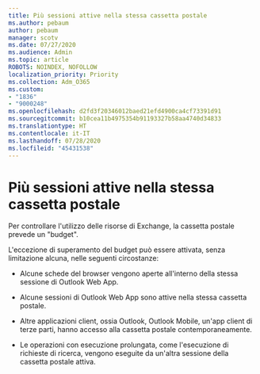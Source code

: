 ```yaml
---
title: Più sessioni attive nella stessa cassetta postale
ms.author: pebaum
author: pebaum
manager: scotv
ms.date: 07/27/2020
ms.audience: Admin
ms.topic: article
ROBOTS: NOINDEX, NOFOLLOW
localization_priority: Priority
ms.collection: Adm_O365
ms.custom:
- "1836"
- "9000248"
ms.openlocfilehash: d2fd3f20346012baed21efd4900ca4cf73391d91
ms.sourcegitcommit: b10cea11b4975354b91193327b58aa4740d34833
ms.translationtype: HT
ms.contentlocale: it-IT
ms.lasthandoff: 07/28/2020
ms.locfileid: "45431538"
---
```

# <a name="multiple-active-sessions-to-the-same-mailbox"></a>Più sessioni attive nella stessa cassetta postale

Per controllare l'utilizzo delle risorse di Exchange, la cassetta postale prevede un "budget".

L'eccezione di superamento del budget può essere attivata, senza limitazione alcuna, nelle seguenti circostanze:

- Alcune schede del browser vengono aperte all'interno della stessa sessione di Outlook Web App.

- Alcune sessioni di Outlook Web App sono attive nella stessa cassetta postale.

- Altre applicazioni client, ossia Outlook, Outlook Mobile, un'app client di terze parti, hanno accesso alla cassetta postale contemporaneamente.

- Le operazioni con esecuzione prolungata, come l'esecuzione di richieste di ricerca, vengono eseguite da un'altra sessione della cassetta postale attiva.

